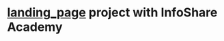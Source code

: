 # [landing_page](https://maja-karwacka-frank.github.io/landing_page/) project with InfoShare Academy
